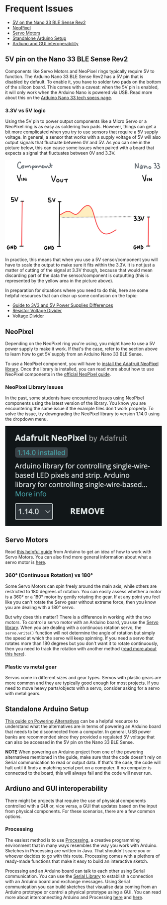 # Frequent Issues

* [5V on the Nano 33 BLE Sense Rev2](#5v-pin-on-the-nano-33-ble-sense-rev2)
* [NeoPixel](#neopixel)
* [Servo Motors](#servo-motors)
* [Standalone Arduino Setup](#standalone-arduino-setup)
* [Ardiuno and GUI interoperability](#ardiuno-and-gui-interoperability)

## 5V pin on the Nano 33 BLE Sense Rev2
Components like Servo Motors and NeoPixel rings typically require 5V to function. The Arduino Nano 33 BLE Sense Rev2 has a 5V pin that is disabled by default. To enable it, you have to solder two pads on the bottom of the silicon board. This comes with a caveat: when the 5V pin is enabled, it will only work when the Arduino Nano is powered via USB. Read more about this on the [Arduino Nano 33 tech specs page](https://docs.arduino.cc/hardware/nano-33-ble-sense-rev2/#tech-specs).

### 3.3V vs 5V logic
Using the 5V pin to power output components like a Micro Servo or a NeoPixel ring is as easy as soldering two pads. However, things can get a bit more complicated when you try to use sensors that require a 5V supply voltage. In general, a sensor that works with a supply voltage of 5V will also output signals that fluctuate between 0V and 5V. As you can see in the picture below, this can cause some issues when paired with a board that expects a signal that fluctuates between 0V and 3.3V. 

![5V Component with 3V logic](./assets/5V-component-3V-logic.jpg)

In practice, this means that when you use a 5V sensor/component you will have to scale the output to make sure it fits within the 3.3V. It is not just a matter of cutting of the signal at 3.3V though, because that would mean discarding part of the data the sensor/component is outputting (this is represented by the yellow area in the picture above). 

In preparation for situations where you need to do this, here are some helpful resources that can clear up some confusion on the topic:
- [Guide to 3V3 and 5V Power Supplies Differences](https://docs.arduino.cc/learn/microcontrollers/5v-3v3/)
- [Resistor Voltage Divider](https://electronics.stackexchange.com/a/176)
- [Voltage Divider](https://en.wikipedia.org/wiki/Voltage_divider)

## NeoPixel
Depending on the NeoPixel ring you're using, you might have to use a 5V power supply to make it work. If that's the case, refer to the section above to learn how to get 5V supply from an Arduino Nano 33 BLE Sense.

To use a NeoPixel component, you will have to [install the Adafruit NeoPixel library](https://github.com/adafruit/Adafruit_NeoPixel). Once the library is installed, you can read more about how to use NeoPixel components in the [official NeoPixel guide](https://learn.adafruit.com/adafruit-neopixel-uberguide/the-magic-of-neopixels).

### NeoPixel Library Issues
In the past, some students have encountered issues using NeoPixel components using the latest version of the library. You know you are encountering the same issue if the example files don't work properly. To solve the issue, try downgrading the NeoPixel library to version 1.14.0 using the dropdown menu.

![Library panel in Arduino IDE showing NeoPixel library 1.14.0](./assets/neopixel-library-downgrade.png)

## Servo Motors
Read [this helpful guide](https://docs.arduino.cc/learn/electronics/servo-motors/) from Arduino to get an idea of how to work with Servo Motors. You can also find more general information about what a servo motor is [here](https://www.sparkfun.com/servos).

### 360° (Continuous Rotation) vs 180°
Some Servo Motors can spin freely around the main axis, while others are restricted to 180 degrees of rotation. You can easily assess whether a motor is a 360° or a 180° motor by gently rotating the gear. If at any point you feel like you can't rotate the Servo gear without extreme force, then you know you are dealing with a 180° servo.

But why does this matter? There is a difference in working with the two motors. To control a servo motor with an Arduino board, you use the [Servo library](https://docs.arduino.cc/libraries/servo/). When you are dealing with a continuous rotation servo, the `servo.write()` function will not determine the angle of rotation but simply the speed at which the servo will keep spinning. If you need a servo that rotates more than 180 degrees but you don't want it to rotate continuously, then you need to track the rotation with another method ([read more about this here](https://forum.arduino.cc/t/how-to-control-continuous-rotation-servo-motor-360/610983/2)).

### Plastic vs metal gear
Servos come in different sizes and gear types. Servos with plastic gears are more common and they are typically good enough for most projects. If you need to move heavy parts/objects with a servo, consider asking for a servo with metal gears. 

## Standalone Arduino Setup
[This guide on Powering Alternatives](https://docs.arduino.cc/learn/electronics/power-pins/) can be a helpful resource to understand what the alternatives are in terms of powering an Arduino board that needs to be disconnected from a computer. In general, USB power banks are recommended since they provided a regulated 5V voltage that can also be accessed in the 5V pin on the Nano 33 BLE Sense.

**NOTE**
When powering an Arduino project from one of the powering alternatives mentioned in the guide, make sure that the code doesn't rely on Serial communication to read or output data. If that's the case, the code will halt until it finds a matching serial port on a computer. If no computer is connected to the board, this will always fail and the code will never run.

## Ardiuno and GUI interoperability
There might be projects that require the use of physical components controlled with a GUI or, vice versa, a GUI that updates based on the input from physical components. For these scenarios, there are a few common options.

### Processing
The easiest method is to use [Processing](https://processing.org), a creative programming environment that in many ways resembles the way you work with Arduino. Sketches in Processing are written in Java. That shouldn't scare you or whoever decides to go with this route. Processing comes with a plethora of ready-made functions that make it easy to build an interactive sketch. 

Processing and an Arduino board can talk to each other using Serial communication. You can use the [Serial Library](https://processing.org/reference/libraries/serial/index.html) to establish a connection with an Arduino board and exchange messages. Using Serial communication you can build sketches that visualise data coming from an Arduino prototype or control a physical prototype using a GUI. You can read more about interconnecting Arduino and Processing [here](https://www.arduino.cc/education/visualization-with-arduino-and-processing/) and [here](https://learn.sparkfun.com/tutorials/connecting-arduino-to-processing/all).